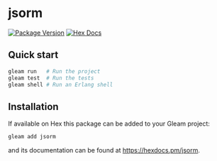 # jsorm

[![Package Version](https://img.shields.io/hexpm/v/jsorm)](https://hex.pm/packages/jsorm)
[![Hex Docs](https://img.shields.io/badge/hex-docs-ffaff3)](https://hexdocs.pm/jsorm/)

## Quick start

```sh
gleam run   # Run the project
gleam test  # Run the tests
gleam shell # Run an Erlang shell
```

## Installation

If available on Hex this package can be added to your Gleam project:

```sh
gleam add jsorm
```

and its documentation can be found at <https://hexdocs.pm/jsorm>.

